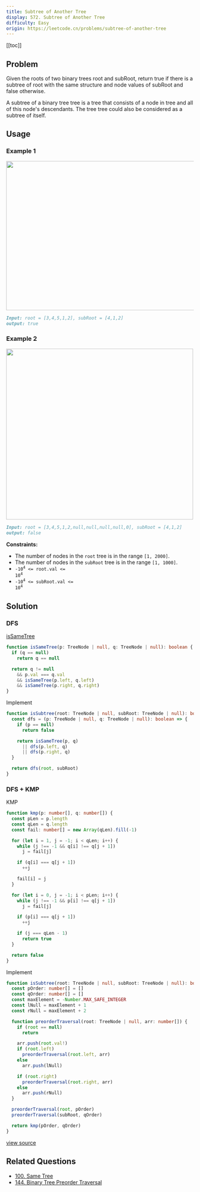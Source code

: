 ```yaml
---
title: Subtree of Another Tree
display: 572. Subtree of Another Tree
difficulty: Easy
origin: https://leetcode.cn/problems/subtree-of-another-tree
---
```


[[toc]]

## Problem

Given the roots of two binary trees root and subRoot, return true if there is a subtree of root with the same structure and node values of subRoot and false otherwise.

A subtree of a binary tree tree is a tree that consists of a node in tree and all of this node&#39;s descendants. The tree tree could also be considered as a subtree of itself.

## Usage

### Example 1

<img alt="" src="https://assets.leetcode.com/uploads/2021/04/28/subtree1-tree.jpg" style="width: 532px; height: 400px;" />

```md
Input: root = [3,4,5,1,2], subRoot = [4,1,2]
output: true
```

### Example 2

<img alt="" src="https://assets.leetcode.com/uploads/2021/04/28/subtree2-tree.jpg" style="width: 502px; height: 458px;" />

```md
Input: root = [3,4,5,1,2,null,null,null,null,0], subRoot = [4,1,2]
output: false
```

**Constraints:**

- The number of nodes in the <code>root</code> tree is in the range <code>[1, 2000]</code>.
- The number of nodes in the <code>subRoot</code> tree is in the range <code>[1, 1000]</code>.
- <code>-10<sup>4</sup> &lt;= root.val &lt;= 10<sup>4</sup></code>
- <code>-10<sup>4</sup> &lt;= subRoot.val &lt;= 10<sup>4</sup></code>

## Solution

### DFS

[isSameTree](/structures/tree/100)

```ts
function isSameTree(p: TreeNode | null, q: TreeNode | null): boolean {
  if (q == null)
    return q == null

  return q != null
    && p.val === q.val
    && isSameTree(p.left, q.left)
    && isSameTree(p.right, q.right)
}
```

Implement

```ts
function isSubtree(root: TreeNode | null, subRoot: TreeNode | null): boolean {
  const dfs = (p: TreeNode | null, q: TreeNode | null): boolean => {
    if (p == null)
      return false

    return isSameTree(p, q)
      || dfs(p.left, q)
      || dfs(p.right, q)
  }

  return dfs(root, subRoot)
}
```

### DFS + KMP

KMP

```ts
function kmp(p: number[], q: number[]) {
  const pLen = p.length
  const qLen = q.length
  const fail: number[] = new Array(qLen).fill(-1)

  for (let i = 1, j = -1; i < qLen; i++) {
    while (j !== -1 && q[i] !== q[j + 1])
      j = fail[j]

    if (q[i] === q[j + 1])
      ++j

    fail[i] = j
  }

  for (let i = 0, j = -1; i < pLen; i++) {
    while (j !== -1 && p[i] !== q[j + 1])
      j = fail[j]

    if (p[i] === q[j + 1])
      ++j

    if (j === qLen - 1)
      return true
  }

  return false
}
```

Implement

```ts
function isSubtree(root: TreeNode | null, subRoot: TreeNode | null): boolean {
  const pOrder: number[] = []
  const qOrder: number[] = []
  const maxElement = -Number.MAX_SAFE_INTEGER
  const lNull = maxElement + 1
  const rNull = maxElement + 2

  function preorderTraversal(root: TreeNode | null, arr: number[]) {
    if (root == null)
      return

    arr.push(root.val!)
    if (root.left)
      preorderTraversal(root.left, arr)
    else
      arr.push(lNull)

    if (root.right)
      preorderTraversal(root.right, arr)
    else
      arr.push(rNull)
  }

  preorderTraversal(root, pOrder)
  preorderTraversal(subRoot, qOrder)

  return kmp(pOrder, qOrder)
}
```

[view source](https://leetcode.cn/problems/subtree-of-another-tree)

## Related Questions

- [100. Same Tree](/structures/tree/100)
- [144. Binary Tree Preorder Traversal](/structures/tree/144)
